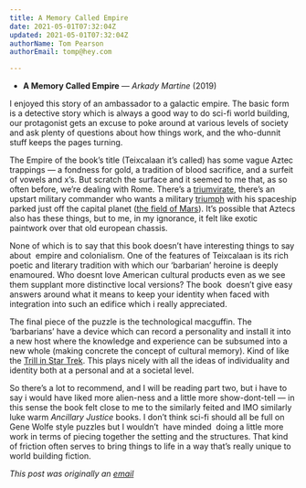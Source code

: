 ```yaml
---
title: A Memory Called Empire
date: 2021-05-01T07:32:04Z
updated: 2021-05-01T07:32:04Z
authorName: Tom Pearson
authorEmail: tomp@hey.com

---
```

*   **A Memory Called Empire** — _Arkady Martine_ (2019)

  
I enjoyed this story of an ambassador to a galactic empire. The basic form is a detective story which is always a good way to do sci-fi world building, our protagonist gets an excuse to poke around at various levels of society and ask plenty of questions about how things work, and the who-dunnit stuff keeps the pages turning.  
  
The Empire of the book’s title (Teixcalaan it’s called) has some vague Aztec trappings — a fondness for gold, a tradition of blood sacrifice, and a surfeit of vowels and x’s. But scratch the surface and it seemed to me that, as so often before, we’re dealing with Rome. There’s a [triumvirate](https://en.wikipedia.org/wiki/Triumvirate#Roman_triumvirates), there’s an upstart military commander who wants a military [triumph](https://en.wikipedia.org/wiki/Roman_triumph) with his spaceship parked just off the capital planet ([the field of Mars](https://en.wikipedia.org/wiki/Campus_Martius#Augustus'_rise_to_power_through_building_on_Campus_Martius)). It’s possible that Aztecs also has these things, but to me, in my ignorance, it felt like exotic paintwork over that old european chassis.  
  
None of which is to say that this book doesn’t have interesting things to say about  empire and colonialism. One of the features of Teixcalaan is its rich poetic and literary tradition with which our ‘barbarian’ heroine is deeply enamoured. Who doesnt love American cultural products even as we see them supplant more distinctive local versions? The book  doesn’t give easy answers around what it means to keep your identity when faced with integration into such an edifice which i really appreciated.  
  
The final piece of the puzzle is the technological macguffin. The ‘barbarians’ have a device which can record a personality and install it into a new host where the knowledge and experience can be subsumed into a new whole (making concrete the concept of cultural memory). Kind of like the [Trill in Star Trek](https://memory-alpha.fandom.com/wiki/Trill). This plays nicely with all the ideas of individuality and identity both at a personal and at a societal level.  
  
So there’s a lot to recommend, and I will be reading part two, but i have to say i would have liked more alien-ness and a little more show-dont-tell — in this sense the book felt close to me to the similarly feited and IMO similarly luke warm _Ancillary Justice_ books. I don’t think sci-fi should all be full on Gene Wolfe style puzzles but I wouldn’t  have minded  doing a little more work in terms of piecing together the setting and the structures. That kind of friction often serves to bring things to life in a way that’s really unique to world building fiction.

_This post was originally an [email](https://world.hey.com/tomp)_